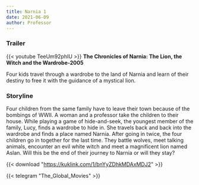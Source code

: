 ```yaml
---
title: Narnia 1
date: 2021-06-09
author: Professor
---
```


### Trailer
{{< youtube TeeUm92phIU >}}
**The Chronicles of Narnia: The Lion, the Witch and the Wardrobe-2005**

Four kids travel through a wardrobe to the land of Narnia and learn of their destiny to free it with the guidance of a mystical lion.

### Storyline
Four children from the same family have to leave their town because of the bombings of WWII. A woman and a professor take the children to their house. While playing a game of hide-and-seek, the youngest member of the family, Lucy, finds a wardrobe to hide in. She travels back and back into the wardrobe and finds a place named Narnia. After going in twice, the four children go in together for the last time. They battle wolves, meet talking animals, encounter an evil white witch and meet a magnificent lion named Aslan. Will this be the end of their journey to Narnia or will they stay?

{{< download "https://kuklink.com/1/bnYyZDhkMDAxMDJ2" >}}



{{< telegram "The_Global_Movies" >}}
